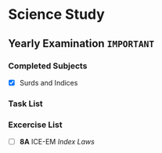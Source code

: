 # Science Study
## Yearly Examination `IMPORTANT`
### Completed Subjects
- [x] Surds and Indices
### Task List
### Excercise List
- [ ] **8A** ICE-EM *Index Laws*